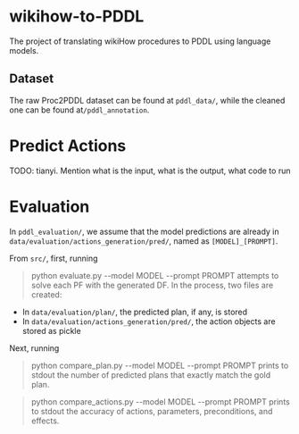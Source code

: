# wikihow-to-PDDL
 The project of translating wikiHow procedures to PDDL using language models.

## Dataset
The raw Proc2PDDL dataset can be found at `pddl_data/`, while the cleaned one can be found at`/pddl_annotation`.

# Predict Actions
TODO: tianyi. Mention what is the input, what is the output, what code to run

# Evaluation
In `pddl_evaluation/`, we assume that the model predictions are already in `data/evaluation/actions_generation/pred/`, named as `[MODEL]_[PROMPT]`. 

From `src/`, first, running
> python evaluate.py --model MODEL --prompt PROMPT
attempts to solve each PF with the generated DF. In the process, two files are created:
- In `data/evaluation/plan/`, the predicted plan, if any, is stored
- In `data/evaluation/actions_generation/pred/`, the action objects are stored as pickle

Next, running
> python compare_plan.py --model MODEL --prompt PROMPT
prints to stdout the number of predicted plans that exactly match the gold plan.

> python compare_actions.py --model MODEL --prompt PROMPT
prints to stdout the accuracy of actions, parameters, preconditions, and effects.